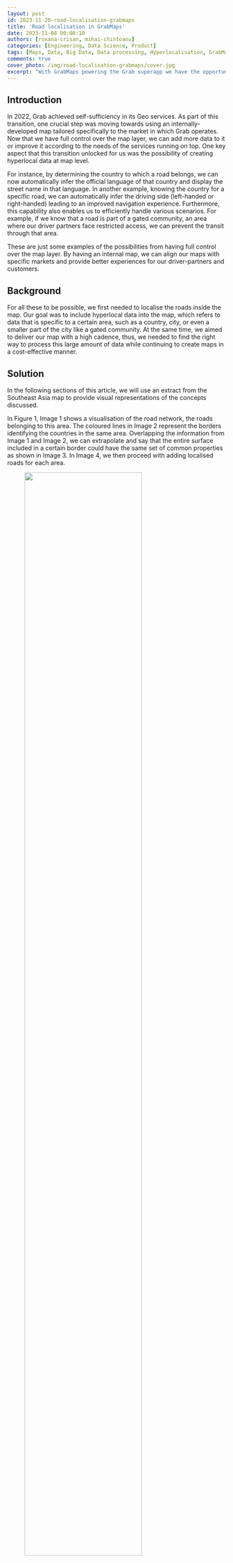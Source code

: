 ```yaml
---
layout: post
id: 2023-11-20-road-localisation-grabmaps
title: 'Road localisation in GrabMaps'
date: 2023-11-08 00:00:10
authors: [roxana-crisan, mihai-chintoanu]
categories: [Engineering, Data Science, Product]
tags: [Maps, Data, Big Data, Data processing, Hyperlocalisation, GrabMaps, Navigation]
comments: true
cover_photo: /img/road-localisation-grabmaps/cover.jpg
excerpt: "With GrabMaps powering the Grab superapp we have the opportunity to improve our services and enhance our map with hyperlocal data. No matter the use case, road localisation plays an important role in Grab’s map-making process. However, road localisation entails handling a substantial volume of data, making it a costly and time-consuming endeavour. In this article, we explore the strategies we have implemented to drive down costs and reduce processing times associated with road localisation."
---
```


## Introduction

In 2022, Grab achieved self-sufficiency in its Geo services. As part of this transition, one crucial step was moving towards using an internally-developed map tailored specifically to the market in which Grab operates. Now that we have full control over the map layer, we can add more data to it or improve it according to the needs of the services running on top. One key aspect that this transition unlocked for us was the possibility of creating hyperlocal data at map level. 

For instance, by determining the country to which a road belongs, we can now automatically infer the official language of that country and display the street name in that language. In another example, knowing the country for a specific road, we can automatically infer the driving side (left-handed or right-handed) leading to an improved navigation experience. Furthermore, this capability also enables us to efficiently handle various scenarios. For example, if we know that a road is part of a gated community, an area where our driver partners face restricted access, we can prevent the transit through that area. 

These are just some examples of the possibilities from having full control over the map layer. By having an internal map, we can align our maps with specific markets and provide better experiences for our driver-partners and customers.

## Background

For all these to be possible, we first needed to localise the roads inside the map. Our goal was to include hyperlocal data into the map, which refers to data that is specific to a certain area, such as a country, city, or even a smaller part of the city like a gated community. At the same time, we aimed to deliver our map with a high cadence, thus, we needed to find the right way to process this large amount of data while continuing to create maps in a cost-effective manner.

## Solution

In the following sections of this article, we will use an extract from the Southeast Asia map to provide visual representations of the concepts discussed.

In Figure 1, Image 1 shows a visualisation of the road network, the roads belonging to this area. The coloured lines in Image 2 represent the borders identifying the countries in the same area. Overlapping the information from Image 1 and Image 2, we can extrapolate and say that the entire surface included in a certain border could have the same set of common properties as shown in Image 3. In Image 4, we then proceed with adding localised roads for each area.

<div class="post-image-section"><figure>
  <img src="/img/road-localisation-grabmaps/localisation.png" alt="" style="width:80%"><figcaption align="middle">Figure 1 - Map of Southeast Asia</figcaption>
  </figure>
</div>

For this to be possible we have to find a way to localise each road and identify its associated country. Once this localisation process is complete, we can replicate all this information specific to a given border onto each individual road. This information includes details such as the country name, driving side, and official language. We can go even further and infer more information, and add hyperlocal data. For example, in Vietnam, we can automatically prevent motorcycle access on the motorways.

Assigning each road on the map to a specific area, such as a country, service area, or subdivision, presents a complex task. So, how can we efficiently accomplish this?

## Implementation

The most straightforward approach would be to test the inclusion of each road into each area boundary, but that is easier said than done. With close to 30 million road segments in the Southeast Asia map and over 10 thousand areas, the computational cost of determining inclusion or intersection between a polyline and a polygon is expensive.

Our solution to this challenge involves replacing the expensive yet precise operation with a decent approximation. We introduce a proxy entity, the geohash, and we use it to approximate the areas and also to localise the roads.

We replace the geometrical inclusion with a series of simpler and less expensive operations. First, we conduct an inexpensive precomputation where we identify all the geohases that belong to a certain area or within a defined border. We then identify the geohashes to which the roads  belong to. Finally, we use these precomputed values to assign roads to their respective areas. This process is also computationally inexpensive.

Given the large area we process, we leverage big data techniques to distribute the execution across multiple nodes and thus speed up the operation. We want to deliver the map daily and this is one of the many operations that are part of the map-making process.

### What is a geohash?

To further understand our implementation we will first explain the [geohash concept](https://en.wikipedia.org/wiki/Geohash). A geohash is a unique identifier of a specific region on the Earth. The basic idea is that the Earth is divided into regions of user-defined size and each region is assigned a unique id, which is known as its geohash. For a given location on earth, the geohash algorithm converts its latitude and longitude into a string.

Geohashes uses a Base-32 alphabet encoding system comprising characters ranging from  0 to 9 and A to Z, excluding "A", "I", "L" and "O”. Imagine dividing the world into a grid with 32 cells. The first character in a geohash identifies the initial location of one of these 32 cells. Each of these cells are then further subdivided into 32 smaller cells.This subdivision process continues and refines to specific areas in the world. Adding characters to the geohash sub-divides a cell, effectively zooming in to a more detailed area.

The precision factor of the geohash determines the size of the cell. For instance, a precision factor of one creates a cell 5,000 km high and 5,000 km wide. A precision factor of six creates a cell 0.61km high and 1.22 km wide. Furthermore, a precision factor of nine creates a cell 4.77 m high and 4.77 m wide. It is important to note that cells are not always square and can have varying dimensions.

In Figure 2,  we have exemplified a geohash 6 grid and its code is **wdts33**.

<div class="post-image-section"><figure>
  <img src="/img/road-localisation-grabmaps/geohash-code-wdts33.png" alt="" style="width:80%"><figcaption align="middle">Figure 2 - An example of geohash code wdts33</figcaption>
  </figure>
</div>

### Using less expensive operations

Calculating the inclusion of the roads inside a certain border is an expensive operation. However, quantifying the exact expense is challenging as it depends on several factors. One factor is the complexity of the border. Borders are usually irregular and very detailed, as they need to correctly reflect the actual border. The complexity of the road geometry is another factor that plays an important role as roads are not always straight lines.

<div class="post-image-section"><figure>
  <img src="/img/road-localisation-grabmaps/roads-to-localise.png" alt="" style="width:30%"><figcaption align="middle">Figure 3 - Roads to localise</figcaption>
  </figure>
</div>

Since this operation is expensive both in terms of cloud cost and time to run, we need to identify a cheaper and faster way that would yield similar results. Knowing that the complexity of the border lines is the cause of the problem, we tried using a different alternative, a rectangle. Calculating the inclusion of a polyline inside a rectangle is a cheaper operation.

<div class="post-image-section"><figure>
  <img src="/img/road-localisation-grabmaps/roads-inside-rectangle.png" alt="" style="width:20%"><figcaption align="middle">Figure 4 - Roads inside a rectangle</figcaption>
  </figure>
</div>

So we transformed this large, one step operation, where we test each road segment for inclusion in a border, into a series of smaller operations where we perform the following steps:

1. Identify all the geohashes that are part of a certain area or belong to a certain border. In this process we include additional areas to make sure that we cover the entire surface inside the border.
2. For each road segment, we identify the list of geohashes that it belongs to. A road, depending on its length or depending on its shape might belong to multiple geohashes. 

In Figure 5, we identify that the road belongs to two geohashes and we also identify that the two geohashes are part of the border we use.

<div class="post-image-section"><figure>
  <img src="/img/road-localisation-grabmaps/geohash-proxy.png" alt="" style="width:50%"><figcaption align="middle">Figure 5 - Geohashes as proxy</figcaption>
  </figure>
</div>

Now, all we need to do is join the two data sets together. This kind of operation is a great candidate for a big data approach, as it allows us to run it in parallel and speed up the processing time.

## Impact

We mentioned earlier that, for the sake of argument, we replace precision with a decent approximation. Let’s now delve into the real tradeoff by adopting this approach.

The first thing that stands out with this approach is that we traded precision for cost. We are able to reduce the cost as this approach uses less hardware resources and computation time. However, this reduction in precision suffers, particularly for roads located near the borders as they might be wrongly classified.

Going back to the initial example, let’s take the case of the external road, on the left side of the area. As you can see in Figure 6, it is clear that the road does not belong to our border. But when we apply the geohash approach it gets included into the middle geohash.

<div class="post-image-section"><figure>
  <img src="/img/road-localisation-grabmaps/wrong-road-localisation.png" alt="" style="width:60%"><figcaption align="middle">Figure 6 - Wrong road localisation</figcaption>
  </figure>
</div>

Given that just a small part of the geohash falls inside the border, the entire geohash will be classified as belonging to that area, and, as a consequence, the road that belongs to that geohash will be wrongly localised and we’ll end up adding the wrong localisation information to that road. This is clearly a consequence of the precision tradeoff. So, how can we solve this?

### Geohash precision

One option is to increase the geohash precision. By using smaller and smaller geohashes, we can better reflect the actual area. As we go deeper and we further split the geohash, we can accurately follow the border. However, a high geohash precision also equates to a computationally intensive operation bringing us back to our initial situation. Therefore, it is crucial to find the right balance between the geohash size and the complexity of operations.    

<div class="post-image-section"><figure>
  <img src="/img/road-localisation-grabmaps/geohash-precision.png" alt="" style="width:80%"><figcaption align="middle">Figure 7 - Geohash precision</figcaption>
  </figure>
</div>

### Geohash coverage percentage

To find a balance between precision and data loss, we looked into calculating the geohash coverage percentage. For example, in Figure 8, the blue geohash is entirely within the border.  Here we can say that it has a 100% geohash coverage.

<div class="post-image-section"><figure>
  <img src="/img/road-localisation-grabmaps/geohash-inside-border.png" alt="" style="width:50%"><figcaption align="middle">Figure 8 - Geohash inside the border</figcaption>
  </figure>
</div>

However, take for example the geohash in Figure 9. It touches the border and has only around 80% of its surface inside the area. Given that most of its surface is within the border, we still can say that it belongs to the  area.

<div class="post-image-section"><figure>
  <img src="/img/road-localisation-grabmaps/geohash-partial-border.png" alt="" style="width:20%"><figcaption align="middle">Figure 9 - Geohash partially inside the border</figcaption>
  </figure>
</div>

Let’s look at another example. In Figure 10, only a small part of the geohash is within the border. We can say that the geohash coverage percentage here is around 5%. For these cases, it becomes difficult for us to determine whether the geohash does belong to the area. What would be a good tradeoff in this case?

<div class="post-image-section"><figure>
  <img src="/img/road-localisation-grabmaps/geohash-barely-border.png" alt="" style="width:20%"><figcaption align="middle">Figure 10 - Geohash barely inside the border</figcaption>
  </figure>
</div>

### Border shape

To go one step further, we can consider a mixed solution, where we use the border shape but only for the geohashes touching the border. This would still be an intensive computational operation but the number of roads located in these geohashes will be much smaller, so it is still a gain.

For the geohashes with full coverage inside the area, we’ll use the geohash for the localisation, the simpler operation. For the geohashes that are near the border, we’ll use a different approach. To increase the precision around the borders, we can cut the geohash following the  border’s shape. Instead of having a rectangle, we’ll use a more complex shape which is still simpler than the initial border shape.

<div class="post-image-section"><figure>
  <img src="/img/road-localisation-grabmaps/geohash-border-shape.png" alt="" style="width:50%"><figcaption align="middle">Figure 11 - Geohash following a border’s shape</figcaption>
  </figure>
</div>

## Result

We began with a simple approach and we enhanced it to improve precision. This also increased the complexity of the operation. We then asked, what are the actual gains? Was it worthwhile to go through all this process? In this section, we put this to the test.

We first created a benchmark by taking a small sample of the data and ran the localisation process on a laptop. The sample comprised approximately 2% of the borders and 0.0014% of the roads. We ran the localisation process using two approaches.

- With the first approach, we calculated the intersection between all the roads and borders. The entire operation took around 38 minutes. 
- For the second approach, we optimised the operation using geohashes. In this approach, the runtime was only 78 seconds (1.3 minutes). 

However, it is important to note that this is not an apples-to-apples comparison. The operation that we measured was the localisation of the roads but we did not include the border filling operation where we fill the borders with geohashes. This is because this operation does not need to be run every time. It can be run once and reused multiple times.

Though not often required, it is still crucial to understand and consider the operation of precomputing areas and filling borders with geohashes. The precomputation process depends on several factors:

- Number and shape of the borders - The more borders and the more complex the borders are, the longer the operation will take.
- Geohash precision - How accurate do we need our localisation to be? The more accurate it needs to be, the longer it will take. 
- Hardware availability

Going back to our hypothesis, although this precomputation might be expensive, it is rarely run as the borders don’t change often and can be triggered only when needed. However, regular computation, where we find the area to which each road belongs to, is often run as the roads change constantly. In our system, we run this localisation for each map processing.

We can also further optimise this process by applying the opposite approach. Geohashes that have full coverage inside a border can be merged together into larger geohashes thus simplifying the computation inside the border. In the end, we can have a solution that is fully optimised for our needs with the best cost-to-performance ratio.

<div class="post-image-section"><figure>
  <img src="/img/road-localisation-grabmaps/optimised-geohash.png" alt="" style="width:20%"><figcaption align="middle">Figure 12 - Optimised geohashes</figcaption>
  </figure>
</div>

## Conclusion

Although geohashes seem to be the right solution for this kind of problem, we also need to monitor their content. One consideration is the road density inside a geohash. For example, a geohash inside a city centre usually has a lot of roads while one in the countryside may have much less. We need to consider this aspect to have a balanced computation operation and take full advantage of the big data approach. In our case, we achieve this balance by considering the number of road kilometres within a geohash.

<div class="post-image-section"><figure>
  <img src="/img/road-localisation-grabmaps/unbalanced-data.png" alt="" style="width:80%"><figcaption align="middle">Figure 13 - Unbalanced data</figcaption>
  </figure>
</div>

Additionally, the resources that we choose also matter. To optimise time and cost, we need to find the right balance between the running time and resource cost. As shown in Figure 14, based on a sample data we ran, sometimes, we get the best result when using smaller machines.

<div class="post-image-section"><figure>
  <img src="/img/road-localisation-grabmaps/cost-vs-runtime.png" alt="" style="width:80%"><figcaption align="middle">Figure 14 - Cost vs runtime</figcaption>
  </figure>
</div>

# Join us

Grab is the leading superapp platform in Southeast Asia, providing everyday services that matter to consumers. More than just a ride-hailing and food delivery app, Grab offers a wide range of on-demand services in the region, including mobility, food, package and grocery delivery services, mobile payments, and financial services across 428 cities in eight countries.

Powered by technology and driven by heart, our mission is to drive Southeast Asia forward by creating economic empowerment for everyone. If this mission speaks to you, [join our team](https://grab.careers/) today!

